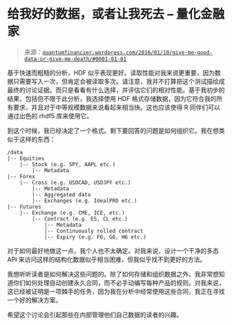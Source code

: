 <!--yml

类别：未分类

日期：2024 年 05 月 18 日 14:00:08

-->

# 给我好的数据，或者让我死去 – 量化金融家

> 来源：[`quantumfinancier.wordpress.com/2016/01/10/give-me-good-data-or-give-me-death/#0001-01-01`](https://quantumfinancier.wordpress.com/2016/01/10/give-me-good-data-or-give-me-death/#0001-01-01)

基于快速而粗糙的分析，HDF 似乎表现更好。读取性能对我来说更重要，因为数据只需要写入一次，但肯定会被读取多次。请注意，我并不打算把这个测试描绘成最终的讨论证据。而只是看看有什么选择，并评估它们的相对性能。基于我初步的结果，包括但不限于此分析，我选择使用 HDF 格式存储数据，因为它符合我的所有要求，并且对于中等规模数据来说看起来相当快。这也应该使得 R 同伴们可以通过出色的 rhdf5 库来使用它。

到这个时候，我已经决定了一个格式。剩下要回答的问题是如何组织它。我在想类似于这样的东西：

```
/data
|-- Equities
    |-- Stock (e.g. SPY, AAPL etc.)
        |-- Metadata
|-- Forex
    |-- Cross (e.g. USDCAD, USDJPY etc.)
        |-- Metadata
        |-- Aggregated data
        |-- Exchanges (e.g. IdealPRO etc.)
|-- Futures
    |-- Exchange (e.g. CME, ICE, etc.)
        |-- Contract (e.g. ES, CL etc.)
            |-- Metadata
            |-- Continuously rolled contract
            |-- Expiry (e.g. F6, G6, H6 etc.)
```

对于如何最好地做这一点，我个人也不太确定。对我来说，设计一个干净的多态 API 来访问这样的结构化数据似乎相当困难，但我似乎找不到更好的方法。

我想听听读者是如何解决这些问题的。除了如何存储和组织数据之外，我非常想知道你们如何处理自动创建永久合同，而不必手动编写每种产品的规则。对我来说，这已经被证明是一项棘手的任务，因为我在分析中经常使用这些合同，我正在寻找一个好的解决方案。

希望这个讨论会引起那些在内部管理他们自己数据的读者的兴趣。
